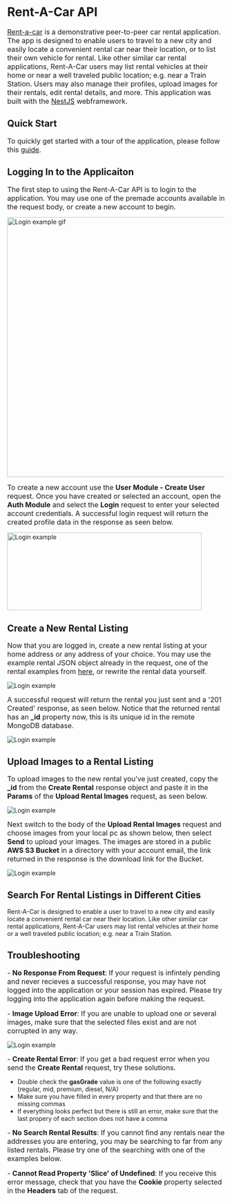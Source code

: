 # **Rent-A-Car API**
<font size=3>[Rent-a-car](https://github.com/Pioneer18/Rent-A-Car) is a demonstrative peer-to-peer car rental application. The app is designed to enable users to travel to a new city and easily locate a convenient rental car near their location, or to list their own vehicle for rental. Like other similar car rental applications, Rent-A-Car users may list rental vehicles at their home or near a well traveled public location; e.g. near a Train Station. Users may also manage their profiles, upload images for their rentals, edit rental details, and more. This application was built with the [NestJS](https://nestjs.com) webframework.</font>

## **Quick Start**
<font size=3>To quickly get started with a tour of the application, please follow this [guide](https://github.com/Pioneer18/Rent-A-Car/wiki/Rent-A-Car-Wiki-Home).</font>

## **Logging In to the Applicaiton**
<font size=3>The first step to using the Rent-A-Car API is to login to the application. You may use one of the premade accounts available in the request body, or create a new account to begin.</font>

<img src="https://drive.google.com/uc?export=view&id=1z8uwCcdBdTj0gD0V39oWFEjlcHq-O9o8" alt="Login example gif" width="600">

<font size=3>To create a new account use the **User Module - Create User** request. Once you have created or selected an account, open the **Auth Module** and select the **Login** request to enter your selected account credentials. A successful login request will return the created profile data in the response as seen below.</font>  

<img src="https://drive.google.com/uc?export=view&id=1p8oGVy38OqYgKJ6x4VoE1eu6UwN_w5nM" alt="Login example" width="450" height="180">

## **Create a New Rental Listing**
<font size=3>Now that you are logged in, create a new rental listing at your home address or any address of your choice. You may use the example rental JSON object already in the request, one of the rental examples from [here](), or rewrite the rental data yourself.</font>

<img src="https://drive.google.com/uc?export=view&id=1yjWM6KbWoGuE84uVJkqri3onSlb4KH0S" alt="Login example">

<font size=3>A successful request will return the rental you just sent and a '201 Created' response, as seen below. Notice that the returned rental has an **_id** property now, this is its unique id in the remote MongoDB database.</font>

<img src="https://drive.google.com/uc?export=view&id=1MJcfMsFlhIbD_u_mTbOO3S-jf2OYtBNU" alt="Login example" >


## **Upload Images to a Rental Listing**

<font size=3>To upload images to the new rental you've just created, copy the **_id** from the **Create Rental**  response object and paste it in the **Params** of the **Upload Rental Images** request, as seen below.</font> 

<img src="https://drive.google.com/uc?export=view&id=1dESLgGAzBEtVRV41HuPfm_lYqgfZU8g0" alt="Login example" >

<font size=3>Next switch to the body of the **Upload Rental Images** request and choose images from your local pc as shown below, then select **Send** to upload your images. The images are stored in a public **AWS S3 Bucket** in a directory with your account email, the link returned in the response is the download link for the Bucket.</font>

<img src="https://drive.google.com/uc?export=view&id=1tYF1grDx2454Bq1zSaDPghctN8n0EvLb" alt="Login example" >

## **Search For Rental Listings in Different Cities**

Rent-A-Car is designed to enable a user to travel to a new city and easily locate a convenient rental car near their location. Like other similar car rental applications, Rent-A-Car users may list rental vehicles at their home or a well traveled public location; e.g. near a Train Station.

## **Troubleshooting**
<font size=3>- **No Response From Request**: If your request is infintely pending and never recieves a successful response, you may have not logged into the application or your session has expired. Please try logging into the application again before making the request.</font>

<font size=3>- **Image Upload Error**: If you are unable to upload one or several images, make sure that the selected files exist and are not corrupted in any way.</font>

<img src="https://drive.google.com/uc?export=view&id=1-5uvVG0Ya5Dmc_6BRVSOii8FDRkXuCZq" alt="Login example" >

<font size=3>- **Create Rental Error**: If you get a bad request error when you send the **Create Rental** request, try these solutions.</font>

- Double check the **gasGrade** value is one of the following exactly (regular, mid, premium, diesel, N/A)
- Make sure you have filled in every property and that there are no missing commas
- If everything looks perfect but there is still an error, make sure that the last propery of each section does not have a comma

<font size=3>- **No Search Rental Results**: If you cannot find any rentals near the addresses you are entering, you may be searching to far from any listed rentals. Please try one of the searching with one of the examples below.</font>

<font size=3>- **Cannot Read Property 'Slice' of Undefined**: If you receive this error message, check that you have the **Cookie** property selected in the **Headers** tab of the request.</font>
